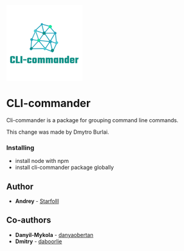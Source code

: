 ![](https://github.com/Starfolll/cli-commander/blob/master/pics/CLI.png)

# CLI-commander

Cli-commander is a package for grouping command line commands.

This change was made by Dmytro Burlai.

### Installing

* install node with npm
* install cli-commander package globally

## Author

* **Andrey** - [Starfolll](https://github.com/Starfolll)

## Co-authors

* **Danyil-Mykola** - [danyaobertan](https://github.com/danyaobertan)
* **Dmitry** - [daboorlie](https://github.com/daboorlie)
